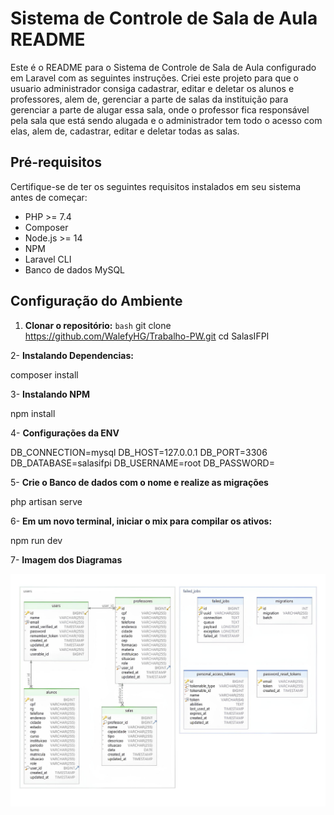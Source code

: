 # Sistema de Controle de Sala de Aula README

Este é o README para o Sistema de Controle de Sala de Aula configurado em Laravel com as seguintes instruções. Criei este projeto para que o usuario administrador consiga cadastrar, editar e deletar os alunos e professores, alem de, gerenciar a parte de salas da instituição para gerenciar a parte de alugar essa sala, onde o professor fica responsável pela sala que está sendo alugada e o administrador tem todo o acesso com elas, alem de, cadastrar, editar e deletar todas as salas.


## Pré-requisitos

Certifique-se de ter os seguintes requisitos instalados em seu sistema antes de começar:

- PHP >= 7.4
- Composer
- Node.js >= 14
- NPM
- Laravel CLI
- Banco de dados MySQL

## Configuração do Ambiente

1. **Clonar o repositório:**
   ``bash``
   git clone https://github.com/WalefyHG/Trabalho-PW.git
   cd SalasIFPI

2- **Instalando Dependencias:**

composer install

3- **Instalando NPM**

npm install

4- **Configurações da ENV**

DB_CONNECTION=mysql
DB_HOST=127.0.0.1
DB_PORT=3306
DB_DATABASE=salasifpi
DB_USERNAME=root
DB_PASSWORD=

5- **Crie o Banco de dados com o nome e realize as migrações**

php artisan serve

6- **Em um novo terminal, iniciar o mix para compilar os ativos:**

npm run dev

7- **Imagem dos Diagramas**

![Imagem do Diagrama](./diagrama/Diagrama.jpg)